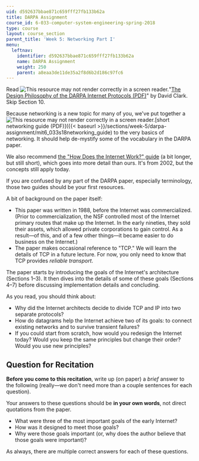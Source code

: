 ```yaml
---
uid: d592637bbae871c659fff27fb133b62a
title: DARPA Assignment
course_id: 6-033-computer-system-engineering-spring-2018
type: course
layout: course_section
parent_title: 'Week 5: Networking Part I'
menu:
  leftnav:
    identifier: d592637bbae871c659fff27fb133b62a
    name: DARPA Assignment
    weight: 250
    parent: a8eaa3de11de35a2f8d6b2d186c97fc6
---
```


Read ![This resource may not render correctly in a screen reader.](/images/inacessible.gif)"[The Design Philosophy of the DARPA Internet Protocols (PDF)](http://ccr.sigcomm.org/archive/1995/jan95/ccr-9501-clark.pdf)" by David Clark. Skip Section 10.

Because networking is a new topic for many of you, we've put together a ![This resource may not render correctly in a screen reader.](/images/inacessible.gif)[short networking guide (PDF)]({{< baseurl >}}/sections/week-5/darpa-assignment/mit6_033s18networking_guide) to the very basics of networking. It should help de-mystify some of the vocabulary in the DARPA paper.

We also recommend [the "How Does the Internet Work?" guide](https://web.stanford.edu/class/msande91si/www-spr04/readings/week1/InternetWhitepaper.htm) (a bit longer, but still short), which goes into more detail than ours. It's from 2002, but the concepts still apply today.

If you are confused by any part of the DARPA paper, especially terminology, those two guides should be your first resources.

A bit of background on the paper itself:

*   This paper was written in 1988, before the Internet was commercialized. (Prior to commercialization, the NSF controlled most of the Internet primary routes that make up the Internet. In the early nineties, they sold their assets, which allowed private corporations to gain control. As a result—of this, and of a few other things—it became easier to do business on the Internet.)
*   The paper makes occasional reference to "TCP." We will learn the details of TCP in a future lecture. For now, you only need to know that TCP provides _reliable transport_.

The paper starts by introducing the goals of the Internet's architecture (Sections 1–3). It then dives into the details of some of these goals (Sections 4–7) before discussing implementation details and concluding.

As you read, you should think about:

*   Why did the Internet architects decide to divide TCP and IP into two separate protocols?
*   How do datagrams help the Internet achieve two of its goals: to connect existing networks and to survive transient failures?
*   If you could start from scratch, how would you redesign the Internet today? Would you keep the same principles but change their order? Would you use new principles?

Question for Recitation
-----------------------

**Before you come to this recitation**, write up (on paper) a _brief_ answer to the following (really—we don't need more than a couple sentences for each question). 

Your answers to these questions should be **in your own words**, not direct quotations from the paper.

*   What were three of the most important goals of the early Internet?
*   How was it designed to meet those goals?
*   Why were those goals important (or, why does the author believe that those goals were important)?

As always, there are multiple correct answers for each of these questions.